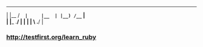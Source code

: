 ___  ___  __  ___     ___    __   __  ___ 
 |  |__  /__`  |     |__  | |__) /__`  |  
 |  |___ .__/  |     |    | |  \ .__/  |  

### http://testfirst.org/learn_ruby
